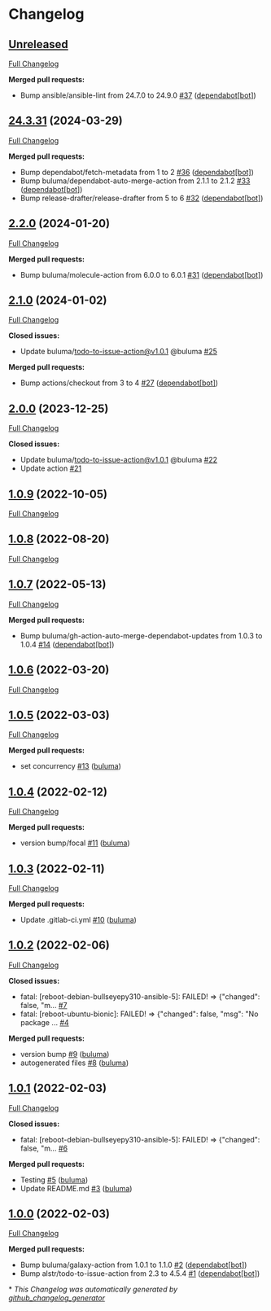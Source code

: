 # Changelog

## [Unreleased](https://github.com/buluma/ansible-role-reboot/tree/HEAD)

[Full Changelog](https://github.com/buluma/ansible-role-reboot/compare/24.3.31...HEAD)

**Merged pull requests:**

- Bump ansible/ansible-lint from 24.7.0 to 24.9.0 [\#37](https://github.com/buluma/ansible-role-reboot/pull/37) ([dependabot[bot]](https://github.com/apps/dependabot))

## [24.3.31](https://github.com/buluma/ansible-role-reboot/tree/24.3.31) (2024-03-29)

[Full Changelog](https://github.com/buluma/ansible-role-reboot/compare/2.2.0...24.3.31)

**Merged pull requests:**

- Bump dependabot/fetch-metadata from 1 to 2 [\#36](https://github.com/buluma/ansible-role-reboot/pull/36) ([dependabot[bot]](https://github.com/apps/dependabot))
- Bump buluma/dependabot-auto-merge-action from 2.1.1 to 2.1.2 [\#33](https://github.com/buluma/ansible-role-reboot/pull/33) ([dependabot[bot]](https://github.com/apps/dependabot))
- Bump release-drafter/release-drafter from 5 to 6 [\#32](https://github.com/buluma/ansible-role-reboot/pull/32) ([dependabot[bot]](https://github.com/apps/dependabot))

## [2.2.0](https://github.com/buluma/ansible-role-reboot/tree/2.2.0) (2024-01-20)

[Full Changelog](https://github.com/buluma/ansible-role-reboot/compare/2.1.0...2.2.0)

**Merged pull requests:**

- Bump buluma/molecule-action from 6.0.0 to 6.0.1 [\#31](https://github.com/buluma/ansible-role-reboot/pull/31) ([dependabot[bot]](https://github.com/apps/dependabot))

## [2.1.0](https://github.com/buluma/ansible-role-reboot/tree/2.1.0) (2024-01-02)

[Full Changelog](https://github.com/buluma/ansible-role-reboot/compare/2.0.0...2.1.0)

**Closed issues:**

- Update buluma/todo-to-issue-action@v1.0.1 @buluma [\#25](https://github.com/buluma/ansible-role-reboot/issues/25)

**Merged pull requests:**

- Bump actions/checkout from 3 to 4 [\#27](https://github.com/buluma/ansible-role-reboot/pull/27) ([dependabot[bot]](https://github.com/apps/dependabot))

## [2.0.0](https://github.com/buluma/ansible-role-reboot/tree/2.0.0) (2023-12-25)

[Full Changelog](https://github.com/buluma/ansible-role-reboot/compare/1.0.9...2.0.0)

**Closed issues:**

- Update buluma/todo-to-issue-action@v1.0.1 @buluma [\#22](https://github.com/buluma/ansible-role-reboot/issues/22)
- Update action [\#21](https://github.com/buluma/ansible-role-reboot/issues/21)

## [1.0.9](https://github.com/buluma/ansible-role-reboot/tree/1.0.9) (2022-10-05)

[Full Changelog](https://github.com/buluma/ansible-role-reboot/compare/1.0.8...1.0.9)

## [1.0.8](https://github.com/buluma/ansible-role-reboot/tree/1.0.8) (2022-08-20)

[Full Changelog](https://github.com/buluma/ansible-role-reboot/compare/1.0.7...1.0.8)

## [1.0.7](https://github.com/buluma/ansible-role-reboot/tree/1.0.7) (2022-05-13)

[Full Changelog](https://github.com/buluma/ansible-role-reboot/compare/1.0.6...1.0.7)

**Merged pull requests:**

- Bump buluma/gh-action-auto-merge-dependabot-updates from 1.0.3 to 1.0.4 [\#14](https://github.com/buluma/ansible-role-reboot/pull/14) ([dependabot[bot]](https://github.com/apps/dependabot))

## [1.0.6](https://github.com/buluma/ansible-role-reboot/tree/1.0.6) (2022-03-20)

[Full Changelog](https://github.com/buluma/ansible-role-reboot/compare/1.0.5...1.0.6)

## [1.0.5](https://github.com/buluma/ansible-role-reboot/tree/1.0.5) (2022-03-03)

[Full Changelog](https://github.com/buluma/ansible-role-reboot/compare/1.0.4...1.0.5)

**Merged pull requests:**

- set concurrency [\#13](https://github.com/buluma/ansible-role-reboot/pull/13) ([buluma](https://github.com/buluma))

## [1.0.4](https://github.com/buluma/ansible-role-reboot/tree/1.0.4) (2022-02-12)

[Full Changelog](https://github.com/buluma/ansible-role-reboot/compare/1.0.3...1.0.4)

**Merged pull requests:**

- version bump/focal [\#11](https://github.com/buluma/ansible-role-reboot/pull/11) ([buluma](https://github.com/buluma))

## [1.0.3](https://github.com/buluma/ansible-role-reboot/tree/1.0.3) (2022-02-11)

[Full Changelog](https://github.com/buluma/ansible-role-reboot/compare/1.0.2...1.0.3)

**Merged pull requests:**

- Update .gitlab-ci.yml [\#10](https://github.com/buluma/ansible-role-reboot/pull/10) ([buluma](https://github.com/buluma))

## [1.0.2](https://github.com/buluma/ansible-role-reboot/tree/1.0.2) (2022-02-06)

[Full Changelog](https://github.com/buluma/ansible-role-reboot/compare/1.0.1...1.0.2)

**Closed issues:**

- fatal: \[reboot-debian-bullseyepy310-ansible-5\]: FAILED! =\> {"changed": false, "m... [\#7](https://github.com/buluma/ansible-role-reboot/issues/7)
- fatal: \[reboot-ubuntu-bionic\]: FAILED! =\> {"changed": false, "msg": "No package ... [\#4](https://github.com/buluma/ansible-role-reboot/issues/4)

**Merged pull requests:**

- version bump [\#9](https://github.com/buluma/ansible-role-reboot/pull/9) ([buluma](https://github.com/buluma))
- autogenerated files [\#8](https://github.com/buluma/ansible-role-reboot/pull/8) ([buluma](https://github.com/buluma))

## [1.0.1](https://github.com/buluma/ansible-role-reboot/tree/1.0.1) (2022-02-03)

[Full Changelog](https://github.com/buluma/ansible-role-reboot/compare/1.0.0...1.0.1)

**Closed issues:**

- fatal: \[reboot-debian-bullseyepy310-ansible-5\]: FAILED! =\> {"changed": false, "m... [\#6](https://github.com/buluma/ansible-role-reboot/issues/6)

**Merged pull requests:**

- Testing [\#5](https://github.com/buluma/ansible-role-reboot/pull/5) ([buluma](https://github.com/buluma))
- Update README.md [\#3](https://github.com/buluma/ansible-role-reboot/pull/3) ([buluma](https://github.com/buluma))

## [1.0.0](https://github.com/buluma/ansible-role-reboot/tree/1.0.0) (2022-02-03)

[Full Changelog](https://github.com/buluma/ansible-role-reboot/compare/8eebde07b18d632a88a6f5aa5434008c965a3991...1.0.0)

**Merged pull requests:**

- Bump buluma/galaxy-action from 1.0.1 to 1.1.0 [\#2](https://github.com/buluma/ansible-role-reboot/pull/2) ([dependabot[bot]](https://github.com/apps/dependabot))
- Bump alstr/todo-to-issue-action from 2.3 to 4.5.4 [\#1](https://github.com/buluma/ansible-role-reboot/pull/1) ([dependabot[bot]](https://github.com/apps/dependabot))



\* *This Changelog was automatically generated by [github_changelog_generator](https://github.com/github-changelog-generator/github-changelog-generator)*
